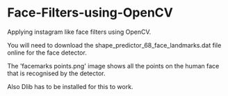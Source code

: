 # Face-Filters-using-OpenCV
Applying instagram like face filters using OpenCV.

You will need to download the shape_predictor_68_face_landmarks.dat file online for the face detector.

The 'facemarks points.png' image shows all the points on the human face that is recognised by the detector.

Also Dlib has to be installed for this to work.
